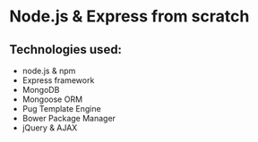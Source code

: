 # Node.js & Express from scratch

## Technologies used:

* node.js & npm
* Express framework
* MongoDB
* Mongoose ORM
* Pug Template Engine
* Bower Package Manager
* jQuery & AJAX
